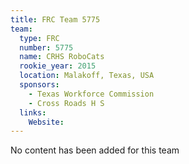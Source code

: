 ```yaml
---
title: FRC Team 5775
team:
  type: FRC
  number: 5775
  name: CRHS RoboCats
  rookie_year: 2015
  location: Malakoff, Texas, USA
  sponsors:
    - Texas Workforce Commission
    - Cross Roads H S
  links:
    Website: 
---
```

No content has been added for this team